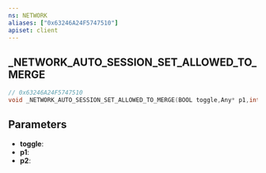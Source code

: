 ```yaml
---
ns: NETWORK
aliases: ["0x63246A24F5747510"]
apiset: client
---
```

## _NETWORK_AUTO_SESSION_SET_ALLOWED_TO_MERGE

```c
// 0x63246A24F5747510
void _NETWORK_AUTO_SESSION_SET_ALLOWED_TO_MERGE(BOOL toggle,Any* p1,int p2);
```


## Parameters
* **toggle**:
* **p1**:
* **p2**:
